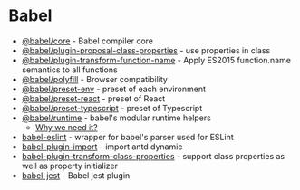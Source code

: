 # Babel
- [@babel/core](https://www.npmjs.com/package/@babel/core) - Babel compiler core
- [@babel/plugin-proposal-class-properties](https://github.com/babel/babel/tree/master/packages/babel-plugin-proposal-class-properties) - use properties in class
- [@babel/plugin-transform-function-name](https://www.npmjs.com/package/@babel/plugin-transform-function-name) - Apply ES2015 function.name semantics to all functions 
- [@babel/polyfill](https://www.npmjs.com/package/@babel/polyfill) - Browser compatibility
- [@babel/preset-env](https://www.npmjs.com/package/@babel/preset-env) - preset of each environment
- [@babel/preset-react](https://www.npmjs.com/package/@babel/preset-react) - preset of React
- [@babel/preset-typescript](https://www.npmjs.com/package/@babel/preset-typescript) - preset of Typescript
- [@babel/runtime](https://www.npmjs.com/package/@babel/runtime) - babel's modular runtime helpers
    - [Why we need it?](https://omnipotent-front-end.github.io/library/babel.html#%E4%B8%BA%E4%BB%80%E4%B9%88%E9%9C%80%E8%A6%81-babel-runtime-%E5%AE%83%E5%92%8C-babel-polyfill%E6%9C%89%E4%BB%80%E4%B9%88%E5%8C%BA%E5%88%AB%EF%BC%9F)
- [babel-eslint](https://github.com/babel/babel-eslint) - wrapper for babel's parser used for ESLint
- [babel-plugin-import](https://www.npmjs.com/package/babel-plugin-import) - import antd dynamic
- [babel-plugin-transform-class-properties](https://www.npmjs.com/package/babel-plugin-transform-class-properties) - support class properties as well as property initializer
- [babel-jest](https://www.npmjs.com/package/babel-jest) - Babel jest plugin